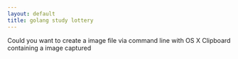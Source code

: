 ```yaml
---
layout: default
title: golang study lottery
---
```


Could you want to create a image file via command line with OS X Clipboard containing a image captured

